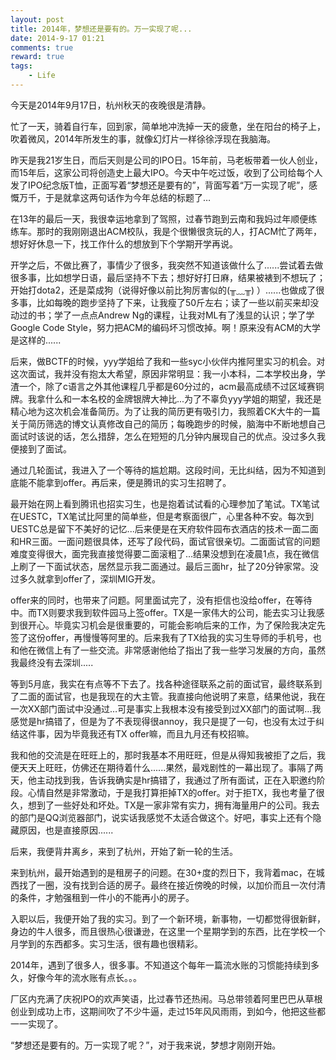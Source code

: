 ```yaml
---
layout: post
title: 2014年，梦想还是要有的。万一实现了呢...
date: 2014-9-17 01:21
comments: true
reward: true
tags:
    - Life
---
```


今天是2014年9月17日，杭州秋天的夜晚很是清静。
   
忙了一天，骑着自行车，回到家，简单地冲洗掉一天的疲惫，坐在阳台的椅子上，吹着微风，2014年所发生的事，就像幻灯片一样徐徐浮现在我脑海。

<!-- more -->      

昨天是我21岁生日，而后天则是公司的IPO日。15年前，马老板带着一伙人创业，而15年后，这家公司将创造史上最大IPO。今天中午吃过饭，收到了公司给每个人发了IPO纪念版T恤，正面写着“梦想还是要有的”，背面写着“万一实现了呢”，感慨万千，于是就拿这两句话作为今年总结的标题了…
       
在13年的最后一天，我很幸运地拿到了驾照，过春节跑到云南和我妈过年顺便练练车。那时的我刚刚退出ACM校队，我是个很懒很贪玩的人，打ACM忙了两年，想好好休息一下，找工作什么的想放到下个学期开学再说。
       
开学之后，不做比赛了，事情少了很多，我突然不知道该做什么了......尝试着去做很多事，比如想学日语，最后坚持不下去；想好好打日麻，结果被裱到不想玩了；开始打dota2，还是菜成狗（说得好像以前比狗厉害似的(╥﹏╥) ）......也做成了很多事，比如每晚的跑步坚持了下来，让我瘦了50斤左右；读了一些以前买来却没动过的书；学了一点点Andrew Ng的课程，让我对ML有了浅显的认识；学了学Google Code Style，努力把ACM的编码坏习惯改掉。啊！原来没有ACM的大学是这样的......
       
后来，做BCTF的时候，yyy学姐给了我和一些syc小伙伴内推阿里实习的机会。对这次面试，我并没有抱太大希望，原因非常明显：我一小本科，二本学校出身，学渣一个，除了c语言之外其他课程几乎都是60分过的，acm最高成绩不过区域赛铜牌。我拿什么和一本名校的金牌银牌大神比...为了不辜负yyy学姐的期望，我还是精心地为这次机会准备简历。为了让我的简历更有吸引力，我照着CK大牛的一篇关于简历筛选的博文认真修改自己的简历；每晚跑步的时候，脑海中不断地想自己面试时该说的话，怎么措辞，怎么在短短的几分钟内展现自己的优点。没过多久我便接到了面试。
       
通过几轮面试，我进入了一个等待的尴尬期。这段时间，无比纠结，因为不知道到底能不能拿到offer。再后来，便是腾讯的实习生招聘了。
       
最开始在网上看到腾讯也招实习生，也是抱着试试看的心理参加了笔试。TX笔试在UESTC，TX笔试比阿里的简单些，但是考察面很广，心里各种不安。每次到UESTC总是留下不美好的记忆...后来便是在天府软件园布衣酒店的技术一面二面和HR三面。一面问题很具体，还写了段代码，面试官很亲切。二面面试官的问题难度变得很大，面完我直接觉得要二面滚粗了...结果没想到在凌晨1点，我在微信上刷了一下面试状态，居然显示我二面通过。最后三面hr，扯了20分钟家常。没过多久就拿到offer了，深圳MIG开发。
       
offer来的同时，也带来了问题。阿里面试完了，没有拒信也没给offer，在等待中。而TX则要求我到软件园马上签offer。TX是一家伟大的公司，能去实习让我感到很开心。毕竟实习机会是很重要的，可能会影响后来的工作，为了保险我决定先签了这份offer，再慢慢等阿里的。后来我有了TX给我的实习生导师的手机号，也和他在微信上有了一些交流。非常感谢他给了指出了我一些学习发展的方向，虽然我最终没有去深圳.....
       
等到5月底，我实在有点等不下去了。找各种途径联系之前的面试官，最终联系到了二面的面试官，也是我现在的大主管。我直接向他说明了来意，结果他说，我在一次XX部门面试中没通过…可是事实上我根本没有接受到过XX部门的面试啊…我感觉是hr搞错了，但是为了不表现得很annoy，我只是提了一句，也没有太过于纠结这件事，因为毕竟我还有TX offer嘛，而且九月还有校招嘛。
       
我和他的交流是在旺旺上的，那时我基本不用旺旺，但是从得知我被拒了之后，我便天天上旺旺，仿佛还在期待着什么......果然，最戏剧性的一幕出现了。事隔了两天，他主动找到我，告诉我确实是hr搞错了，我通过了所有面试，正在入职邀约阶段。心情自然是非常激动，于是我打算拒掉TX的offer。对于拒TX，我也考量了很久，想到了一些好处和坏处。TX是一家非常有实力，拥有海量用户的公司。我去的部门是QQ浏览器部门，说实话我感觉不太适合做这个。好吧，事实上还有个隐藏原因，也是直接原因......
       
后来，我便背井离乡，来到了杭州，开始了新一轮的生活。
       
来到杭州，最开始遇到的是租房子的问题。在30+度的烈日下，我背着mac，在城西找了一圈，没有找到合适的房子。最终在接近傍晚的时候，以加价而且一次付清的条件，才勉强租到一件小的不能再小的房子。
       
入职以后，我便开始了我的实习。到了一个新环境，新事物，一切都觉得很新鲜，身边的牛人很多，而且很热心很谦逊，在这里一个星期学到的东西，比在学校一个月学到的东西都多。实习生活，很有趣也很精彩。
       
2014年，遇到了很多人，很多事。不知道这个每年一篇流水账的习惯能持续到多久，好像今年的流水账有点长。。。
       
厂区内充满了庆祝IPO的欢声笑语，比过春节还热闹。马总带领着阿里巴巴从草根创业到成功上市，这期间吹了不少牛逼，走过15年风风雨雨，到如今，他把这些都一一实现了。
       
“梦想还是要有的。万一实现了呢？”，对于我来说，梦想才刚刚开始。
